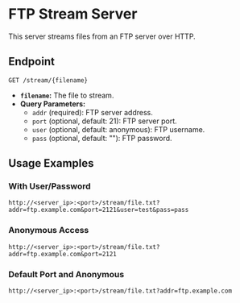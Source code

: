 # FTP Stream Server

This server streams files from an FTP server over HTTP.

## Endpoint

`GET /stream/{filename}`

*   **`filename`:** The file to stream.
*   **Query Parameters:**
    *   `addr` (required): FTP server address.
    *   `port` (optional, default: 21): FTP server port.
    *   `user` (optional, default: anonymous): FTP username.
    *   `pass` (optional, default: ""): FTP password.

## Usage Examples

### With User/Password
```
http://<server_ip>:<port>/stream/file.txt?addr=ftp.example.com&port=2121&user=test&pass=pass
```

### Anonymous Access

```
http://<server_ip>:<port>/stream/file.txt?addr=ftp.example.com&port=2121
```

### Default Port and Anonymous

```
http://<server_ip>:<port>/stream/file.txt?addr=ftp.example.com
```